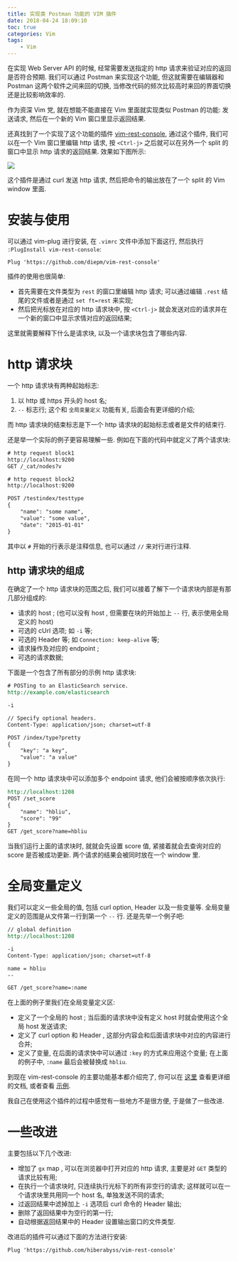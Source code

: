 ```yaml
---
title: 实现类 Postman 功能的 VIM 插件
date: 2018-04-24 18:09:10
toc: true
categories: Vim
tags:
    - Vim
---
```

在实现 Web Server API 的时候, 经常需要发送指定的 http 请求来验证对应的返回是否符合预期.
我们可以通过 Postman 来实现这个功能, 但这就需要在编辑器和 Postman 这两个软件之间来回的切换,
当修改代码的频次比较高时来回的界面切换还是比较影响效率的.

作为资深 Vim 党, 就在想能不能直接在 Vim 里面就实现类似 Postman 的功能:
发送请求, 然后在一个新的 Vim 窗口里显示返回结果.

还真找到了一个实现了这个功能的插件 [vim-rest-console](https://github.com/diepm/vim-rest-console),
通过这个插件, 我们可以在一个 Vim 窗口里编辑 http 请求, 按 `<Ctrl-j>` 之后就可以在另外一个 split 的窗口中显示 http 请求的返回结果.
效果如下图所示:

![](vim-rest-console.gif)

这个插件是通过 curl 发送 http 请求, 然后把命令的输出放在了一个 split 的 Vim window 里面.

<!--more-->

# 安装与使用

可以通过 vim-plug 进行安装, 在 `.vimrc` 文件中添加下面这行, 然后执行 `:PlugInstall vim-rest-console`:

```vim
Plug 'https://github.com/diepm/vim-rest-console'
```

插件的使用也很简单:

* 首先需要在文件类型为 `rest` 的窗口里编辑 http 请求; 可以通过编辑 `.rest` 结尾的文件或者是通过 `set ft=rest` 来实现;
* 然后把光标放在对应的 http 请求块中, 按 `<Ctrl-j>` 就会发送对应的请求并在一个新的窗口中显示求情对应的返回结果;

这里就需要解释下什么是请求块, 以及一个请求块包含了哪些内容.

# http 请求块

一个 http 请求块有两种起始标志:

1. 以 http 或 https 开头的 host 名;
2. `--` 标志行; 这个和 `全局变量定义` 功能有关, 后面会有更详细的介绍;

而 http 请求块的结束标志是下一个 http 请求块的起始标志或者是文件的结束行.

还是举一个实际的例子更容易理解一些. 例如在下面的代码中就定义了两个请求块:

```txt
# http request block1
http://localhost:9200
GET /_cat/nodes?v

# http request block2
http://localhost:9200

POST /testindex/testtype
{
    "name": "some name",
    "value": "some value",
    "date": "2015-01-01"
}
```

其中以 `#` 开始的行表示是注释信息, 也可以通过 `//` 来对行进行注释.

## http 请求块的组成

在确定了一个 http 请求块的范围之后, 我们可以接着了解下一个请求块内部是有那几部分组成的:

* 请求的 host ; (也可以没有 host , 但需要在块的开始加上 `--` 行, 表示使用全局定义的 host)
* 可选的 cUrl 选项; 如 `-i` 等;
* 可选的 Header 等; 如 `Connection: keep-alive` 等;
* 请求操作及对应的 endpoint ;
* 可选的请求数据;

下面是一个包含了所有部分的示例 http 请求块:

```rest
# POSTing to an ElasticSearch service.
http://example.com/elasticsearch

-i

// Specify optional headers.
Content-Type: application/json; charset=utf-8

POST /index/type?pretty
{
    "key": "a key",
    "value": "a value"
}
```

在同一个 http 请求块中可以添加多个 endpoint 请求, 他们会被按顺序依次执行:

```rest
http://localhost:1208
POST /set_score
{
    "name": "hbliu",
    "score": "99"
}
GET /get_score?name=hbliu
```

当我们运行上面的请求块时, 就就会先设置 score 值, 紧接着就会去查询对应的 score 是否被成功更新.
两个请求的结果会被同时放在一个 window 里.

# 全局变量定义

我们可以定义一些全局的值, 包括 curl option, Header 以及一些变量等.
全局变量定义的范围是从文件第一行到第一个 `--` 行. 还是先举一个例子吧:

```rest
// global definition
http://localhost:1208

-i
Content-Type: application/json; charset=utf-8

name = hbliu
--

GET /get_score?name=:name
```

在上面的例子里我们在全局变量定义区:

* 定义了一个全局的 host ; 当后面的请求块中没有定义 host 时就会使用这个全局 host 发送请求;
* 定义了 curl option 和 Header , 这部分内容会和后面请求块中对应的内容进行合并;
* 定义了变量, 在后面的请求快中可以通过 `:key` 的方式来应用这个变量; 在上面的例子中, `:name` 最后会被替换成 `hbliu`.

到现在 vim-rest-console 的主要功能基本都介绍完了, 你可以在 [这里](https://github.com/diepm/vim-rest-console/blob/master/doc/vim-rest-console.txt)
查看更详细的文档, 或者查看 [示例](https://raw.githubusercontent.com/diepm/vim-rest-console/master/sample.rest).

我自己在使用这个插件的过程中感觉有一些地方不是很方便, 于是做了一些改进.

# 一些改进

主要包括以下几个改进:

* 增加了 `gx` map , 可以在浏览器中打开对应的 http 请求, 主要是对 `GET` 类型的请求比较有用;
* 在执行一个请求块时, 只连续执行光标下的所有非空行的请求; 这样就可以在一个请求块里共用同一个 host 名, 单独发送不同的请求;
* 过返回结果中滤掉加上 `-i` 选项后 curl 命令的 Header 输出;
* 删除了返回结果中为空行的第一行;
* 自动根据返回结果中的 Header 设置输出窗口的文件类型.

改进后的插件可以通过下面的方法进行安装:

```vim
Plug 'https://github.com/hiberabyss/vim-rest-console'
```
